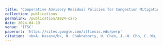 ```yaml
---
title: "Cooperative Advisory Residual Policies for Congestion Mitigation"
collection: publications
permalink: /publication/2024-carp
date: 2024-04-29
venue: 'ITSC'
paperurl: 'https://sites.google.com/illinois.edu/perp'
citation: '<b>A. Hasan</b>, N. Chakraborty, H. Chen, J.-H. Cho, C. Wu, and K. Driggs-Campbell. &quot;Cooperative Advisory Residual Policies for Congestion Mitigation&quot; Under Review at <i>ACM Journal on Autonomous Transportation Systems</i>, 2024'
---
```

